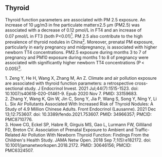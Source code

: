 ## Thyroid

Thyroid function parameters are associated with PM 2.5 exposure. An increase of 10 μg/m3 in fne particulate matter≤2.5 μm (PM2.5) was associated with a decrease of 0.12 pmol/L in FT4 and an increase of 0.07 pmol/L in FT3 (both P<0.01)[<sup>1</sup>](#ref-1). PM 2.5 also contribute to the high prevalence of thyroid nodules in China[<sup>2</sup>](#ref-2). Moreover, prenatal PM exposure, particularly in early pregnancy and midpregnancy, is associated with higher newborn TT4 concentrations. PM2.5 exposure during months 3 to 7 of pregnancy and PM10 exposure during months 1 to 8 of pregnancy were associated with significantly higher newborn TT4 concentrations (P < 0.005)[<sup>3</sup>](#ref-3).

<div id="ref-1">
1. Zeng Y, He H, Wang X, Zhang M, An Z. Climate and air pollution exposure are associated with thyroid function parameters: a retrospective cross-sectional study. J Endocrinol Invest. 2021 Jul;44(7):1515-1523. doi: 10.1007/s40618-020-01461-9. Epub 2020 Nov 7. PMID: 33159683.
</div>

<div id="ref-2">
2. Zhang Y, Wang K, Qin W, Jin C, Song Y, Jia P, Wang S, Song Y, Ning Y, Li L. Six Air Pollutants Associated With Increased Risk of Thyroid Nodules: A Study of 4.9 Million Chinese Adults. Front Endocrinol (Lausanne). 2021 Dec 13;12:753607. doi: 10.3389/fendo.2021.753607. PMID: 34966357; PMCID: PMC8710776.
</div>

<div id="ref-3">
3. Howe CG, Eckel SP, Habre R, Girguis MS, Gao L, Lurmann FW, Gilliland FD, Breton CV. Association of Prenatal Exposure to Ambient and Traffic-Related Air Pollution With Newborn Thyroid Function: Findings From the Children's Health Study. JAMA Netw Open. 2018 Sep 7;1(5):e182172. doi: 10.1001/jamanetworkopen.2018.2172. PMID: 30646156; PMCID: PMC6324507.
</div>